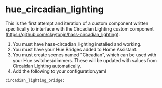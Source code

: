 # hue_circadian_lighting
 
This is the first attempt and iteration of a custom component written specifically to interface with the Circadian Lighting custom component (https://github.com/claytonjn/hass-circadian_lighting). 

1) You must have hass-circadian_lighting installed and working.
2) You must have your Hue Bridges added to Home Assistant.
3) You must create scenes named "Circadian", which can be used with your Hue switches/dimmers. These will be updated with values from Circaidan Lighting automatically.
4) Add the following to your configuration.yaml

```
circadian_lighting_bridge:
```

